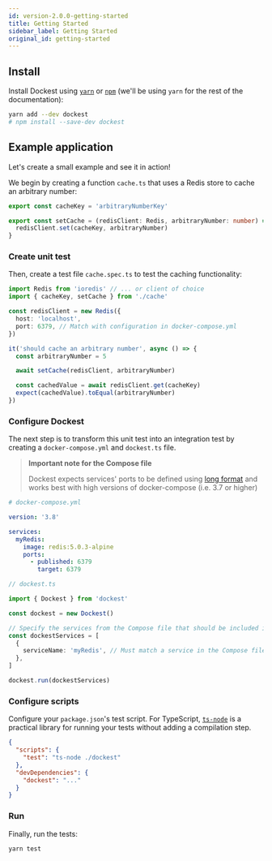 ```yaml
---
id: version-2.0.0-getting-started
title: Getting Started
sidebar_label: Getting Started
original_id: getting-started
---
```


## Install

Install Dockest using [`yarn`](https://yarnpkg.com/en/package/jest) or [`npm`](https://www.npmjs.com/) (we'll be using `yarn` for the rest of the documentation):

```bash
yarn add --dev dockest
# npm install --save-dev dockest
```

## Example application

Let's create a small example and see it in action!

We begin by creating a function `cache.ts` that uses a Redis store to cache an arbitrary number:

```ts
export const cacheKey = 'arbitraryNumberKey'

export const setCache = (redisClient: Redis, arbitraryNumber: number) => {
  redisClient.set(cacheKey, arbitraryNumber)
}
```

### Create unit test

Then, create a test file `cache.spec.ts` to test the caching functionality:

```ts
import Redis from 'ioredis' // ... or client of choice
import { cacheKey, setCache } from './cache'

const redisClient = new Redis({
  host: 'localhost',
  port: 6379, // Match with configuration in docker-compose.yml
})

it('should cache an arbitrary number', async () => {
  const arbitraryNumber = 5

  await setCache(redisClient, arbitraryNumber)

  const cachedValue = await redisClient.get(cacheKey)
  expect(cachedValue).toEqual(arbitraryNumber)
})
```

### Configure Dockest

The next step is to transform this unit test into an integration test by creating a `docker-compose.yml` and `dockest.ts` file.

> **Important note for the Compose file**
>
> Dockest expects services' ports to be defined using [long format](https://docs.docker.com/compose/compose-file/#long-syntax-1) and works best with high versions of docker-compose (i.e. 3.7 or higher)

```yml
# docker-compose.yml

version: '3.8'

services:
  myRedis:
    image: redis:5.0.3-alpine
    ports:
      - published: 6379
        target: 6379
```

```ts
// dockest.ts

import { Dockest } from 'dockest'

const dockest = new Dockest()

// Specify the services from the Compose file that should be included in the integration test
const dockestServices = [
  {
    serviceName: 'myRedis', // Must match a service in the Compose file
  },
]

dockest.run(dockestServices)
```

### Configure scripts

Configure your `package.json`'s test script. For TypeScript, [`ts-node`](https://www.npmjs.com/package/ts-node) is a practical library for running your tests without adding a compilation step.

```json
{
  "scripts": {
    "test": "ts-node ./dockest"
  },
  "devDependencies": {
    "dockest": "..."
  }
}
```

### Run

Finally, run the tests:

```sh
yarn test
```
